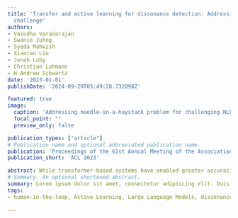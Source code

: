 ```yaml
---
title: 'Transfer and active learning for dissonance detection: Addressing the rare-class
  challenge'
authors:
- Vasudha Varadarajan
- Swanie Juhng
- Syeda Mahwish
- Xiaoran Liu
- Jonah Luby
- Christian Luhmann
- H Andrew Schwartz
date: '2023-01-01'
publishDate: '2024-09-20T05:49:28.732098Z'

featured: true
image:
  caption: 'Addressing needle-in-a-haystack problem for challenging NLP tasks'
  focal_point: ""
  preview_only: false

publication_types: ["article"]
# Publication name and optional abbreviated publication name.
publication: 'Proceedings of the 61st Annual Meeting of the Association for Computational Linguistics"'
publication_short: 'ACL 2023'

abstract: While transformer-based systems have enabled greater accuracies with fewer training examples, data acquisition obstacles still persist for rare-class tasks -- when the class label is very infrequent (e.g. < 5 of samples). Active learning has in general been proposed to alleviate such challenges, but choice of selection strategy, the criteria by which rare-class examples are chosen, has not been systematically evaluated. Further, transformers enable iterative transfer-learning approaches. We propose and investigate transfer- and active learning solutions to the rare class problem of dissonance detection through utilizing models trained on closely related tasks and the evaluation of acquisition strategies, including a proposed probability-of-rare-class (PRC) approach. We perform these experiments for a specific rare class problem: collecting language samples of cognitive dissonance from social media. We find that PRC is a simple and effective strategy to guide annotations and ultimately improve model accuracy while transfer-learning in a specific order can improve the cold-start performance of the learner but does not benefit iterations of active learning.
# Summary. An optional shortened abstract.
summary: Lorem ipsum dolor sit amet, consectetur adipiscing elit. Duis posuere tellus ac convallis placerat. Proin tincidunt magna sed ex sollicitudin condimentum.
tags:
- human-in-the-loop, Active Learning, Large Language Models, dissonance, stance
  
---
```

